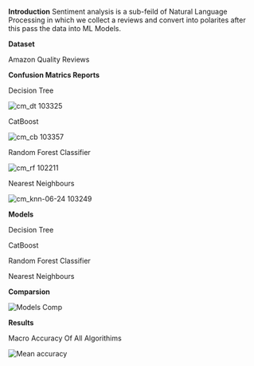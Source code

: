 **Introduction**
Sentiment analysis is a sub-feild of Natural Language Processing in which we collect a reviews and convert into polarites after this pass the data into ML Models.


**Dataset**

Amazon Quality Reviews 



**Confusion Matrics Reports**


Decision Tree


![cm_dt 103325](https://user-images.githubusercontent.com/80381336/175469369-a92bc058-79c4-4ab6-a368-5620f2a219c4.png)


CatBoost


![cm_cb 103357](https://user-images.githubusercontent.com/80381336/175469397-cda7c753-fdf6-4fa7-ac1b-c5f21b690c0b.png)



 Random Forest Classifier
 
 
![cm_rf 102211](https://user-images.githubusercontent.com/80381336/175469449-f8db59c0-5588-492b-a90c-30e3d6e02a0e.png)


 Nearest Neighbours
 
 
 ![cm_knn-06-24 103249](https://user-images.githubusercontent.com/80381336/175469521-1da9b94d-b5cf-41d1-86b9-bbc2803c872d.png)



 **Models**
 
 
 Decision Tree
 
 CatBoost
 
 Random Forest Classifier
 
 Nearest Neighbours
 
 
 **Comparsion**

![Models Comp](https://user-images.githubusercontent.com/80381336/175468768-9bc9af53-a112-4860-b579-105741932da5.png)


 


**Results**


Macro Accuracy Of All Algorithims


![Mean accuracy](https://user-images.githubusercontent.com/80381336/175468811-2c653817-ebb3-41c8-97bf-5132f8eaf4cb.png)


